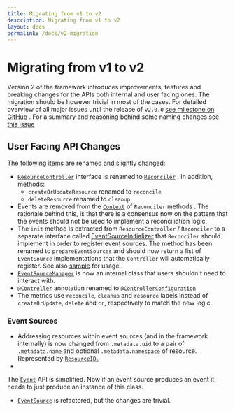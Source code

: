 ```yaml
---
title: Migrating from v1 to v2
description: Migrating from v1 to v2
layout: docs
permalink: /docs/v2-migration
---
```


# Migrating from v1 to v2

Version 2 of the framework introduces improvements, features and breaking changes for the APIs both
internal and user facing ones. The migration should be however trivial in most of the cases. For
detailed overview of all major issues until the release of
v`2.0.0` [see milestone on GitHub](https://github.com/java-operator-sdk/java-operator-sdk/milestone/1)
. For a summary and reasoning behind some naming changes
see [this issue](https://github.com/java-operator-sdk/java-operator-sdk/issues/655)

## User Facing API Changes

The following items are renamed and slightly changed:

- [`ResourceController`](https://github.com/java-operator-sdk/java-operator-sdk/blob/v1/operator-framework-core/src/main/java/io/javaoperatorsdk/operator/api/ResourceController.java)
  interface is renamed
  to [`Reconciler`](https://github.com/java-operator-sdk/java-operator-sdk/blob/main/operator-framework-core/src/main/java/io/javaoperatorsdk/operator/api/reconciler/Reconciler.java)
  . In addition, methods:
    - `createOrUpdateResource` renamed to `reconcile`
    - `deleteResource` renamed to `cleanup`
- Events are removed from
  the [`Context`](https://github.com/java-operator-sdk/java-operator-sdk/blob/main/operator-framework-core/src/main/java/io/javaoperatorsdk/operator/api/reconciler/Context.java)
  of `Reconciler` methods . The rationale behind this, is that there is a consensus now on the
  pattern that the events should not be used to implement a reconciliation logic.
- The `init` method is extracted from `ResourceController` / `Reconciler` to a separate interface
  called [EventSourceInitializer](https://github.com/java-operator-sdk/java-operator-sdk/blob/main/operator-framework-core/src/main/java/io/javaoperatorsdk/operator/api/reconciler/EventSourceInitializer.java)
  that `Reconciler` should implement in order to register event sources. The method has been renamed
  to `prepareEventSources` and should now return a list of `EventSource` implementations that
  the `Controller` will automatically register. See
  also [sample](https://github.com/java-operator-sdk/java-operator-sdk/blob/main/sample-operators/tomcat-operator/src/main/java/io/javaoperatorsdk/operator/sample/WebappReconciler.java)
  for usage.
- [`EventSourceManager`](https://github.com/java-operator-sdk/java-operator-sdk/blob/main/operator-framework-core/src/main/java/io/javaoperatorsdk/operator/processing/event/EventSourceManager.java)
  is now an internal class that users shouldn't need to interact with.
- [`@Controller`](https://github.com/java-operator-sdk/java-operator-sdk/blob/v1/operator-framework-core/src/main/java/io/javaoperatorsdk/operator/api/Controller.java)
  annotation renamed
  to [`@ControllerConfiguration`](https://github.com/java-operator-sdk/java-operator-sdk/blob/main/operator-framework-core/src/main/java/io/javaoperatorsdk/operator/api/reconciler/ControllerConfiguration.java)
- The metrics use `reconcile`, `cleanup` and `resource` labels instead of `createOrUpdate`, `delete`
  and `cr`, respectively to match the new logic.

### Event Sources

- Addressing resources within event sources (and in the framework internally) is now changed
  from `.metadata.uid` to a pair of `.metadata.name` and optional `.metadata.namespace` of resource.
  Represented
  by [`ResourceID.`](https://github.com/java-operator-sdk/java-operator-sdk/blob/main/operator-framework-core/src/main/java/io/javaoperatorsdk/operator/processing/event/ResourceID.java)
-

The [`Event`](https://github.com/java-operator-sdk/java-operator-sdk/blob/main/operator-framework-core/src/main/java/io/javaoperatorsdk/operator/processing/event/Event.java)
API is simplified. Now if an event source produces an event it needs to just produce an instance of
this class.

- [`EventSource`](https://github.com/java-operator-sdk/java-operator-sdk/blob/main/operator-framework-core/src/main/java/io/javaoperatorsdk/operator/processing/event/source/EventSource.java)
  is refactored, but the changes are trivial. 
  
